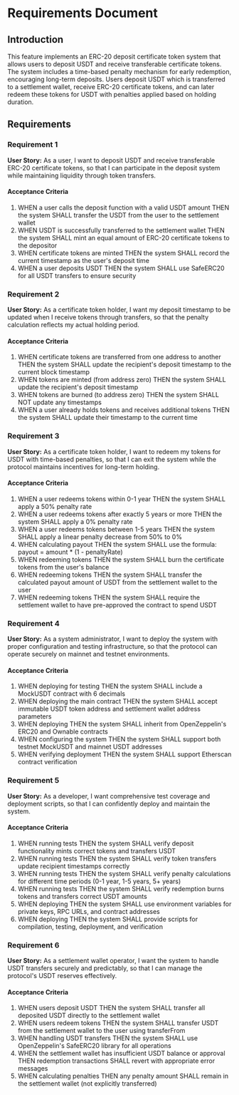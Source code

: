 # Requirements Document

## Introduction

This feature implements an ERC-20 deposit certificate token system that allows users to deposit USDT and receive transferable certificate tokens. The system includes a time-based penalty mechanism for early redemption, encouraging long-term deposits. Users deposit USDT which is transferred to a settlement wallet, receive ERC-20 certificate tokens, and can later redeem these tokens for USDT with penalties applied based on holding duration.

## Requirements

### Requirement 1

**User Story:** As a user, I want to deposit USDT and receive transferable ERC-20 certificate tokens, so that I can participate in the deposit system while maintaining liquidity through token transfers.

#### Acceptance Criteria

1. WHEN a user calls the deposit function with a valid USDT amount THEN the system SHALL transfer the USDT from the user to the settlement wallet
2. WHEN USDT is successfully transferred to the settlement wallet THEN the system SHALL mint an equal amount of ERC-20 certificate tokens to the depositor
3. WHEN certificate tokens are minted THEN the system SHALL record the current timestamp as the user's deposit time
4. WHEN a user deposits USDT THEN the system SHALL use SafeERC20 for all USDT transfers to ensure security

### Requirement 2

**User Story:** As a certificate token holder, I want my deposit timestamp to be updated when I receive tokens through transfers, so that the penalty calculation reflects my actual holding period.

#### Acceptance Criteria

1. WHEN certificate tokens are transferred from one address to another THEN the system SHALL update the recipient's deposit timestamp to the current block timestamp
2. WHEN tokens are minted (from address zero) THEN the system SHALL update the recipient's deposit timestamp
3. WHEN tokens are burned (to address zero) THEN the system SHALL NOT update any timestamps
4. WHEN a user already holds tokens and receives additional tokens THEN the system SHALL update their timestamp to the current time

### Requirement 3

**User Story:** As a certificate token holder, I want to redeem my tokens for USDT with time-based penalties, so that I can exit the system while the protocol maintains incentives for long-term holding.

#### Acceptance Criteria

1. WHEN a user redeems tokens within 0-1 year THEN the system SHALL apply a 50% penalty rate
2. WHEN a user redeems tokens after exactly 5 years or more THEN the system SHALL apply a 0% penalty rate
3. WHEN a user redeems tokens between 1-5 years THEN the system SHALL apply a linear penalty decrease from 50% to 0%
4. WHEN calculating payout THEN the system SHALL use the formula: payout = amount \* (1 - penaltyRate)
5. WHEN redeeming tokens THEN the system SHALL burn the certificate tokens from the user's balance
6. WHEN redeeming tokens THEN the system SHALL transfer the calculated payout amount of USDT from the settlement wallet to the user
7. WHEN redeeming tokens THEN the system SHALL require the settlement wallet to have pre-approved the contract to spend USDT

### Requirement 4

**User Story:** As a system administrator, I want to deploy the system with proper configuration and testing infrastructure, so that the protocol can operate securely on mainnet and testnet environments.

#### Acceptance Criteria

1. WHEN deploying for testing THEN the system SHALL include a MockUSDT contract with 6 decimals
2. WHEN deploying the main contract THEN the system SHALL accept immutable USDT token address and settlement wallet address parameters
3. WHEN deploying THEN the system SHALL inherit from OpenZeppelin's ERC20 and Ownable contracts
4. WHEN configuring the system THEN the system SHALL support both testnet MockUSDT and mainnet USDT addresses
5. WHEN verifying deployment THEN the system SHALL support Etherscan contract verification

### Requirement 5

**User Story:** As a developer, I want comprehensive test coverage and deployment scripts, so that I can confidently deploy and maintain the system.

#### Acceptance Criteria

1. WHEN running tests THEN the system SHALL verify deposit functionality mints correct tokens and transfers USDT
2. WHEN running tests THEN the system SHALL verify token transfers update recipient timestamps correctly
3. WHEN running tests THEN the system SHALL verify penalty calculations for different time periods (0-1 year, 1-5 years, 5+ years)
4. WHEN running tests THEN the system SHALL verify redemption burns tokens and transfers correct USDT amounts
5. WHEN deploying THEN the system SHALL use environment variables for private keys, RPC URLs, and contract addresses
6. WHEN deploying THEN the system SHALL provide scripts for compilation, testing, deployment, and verification

### Requirement 6

**User Story:** As a settlement wallet operator, I want the system to handle USDT transfers securely and predictably, so that I can manage the protocol's USDT reserves effectively.

#### Acceptance Criteria

1. WHEN users deposit USDT THEN the system SHALL transfer all deposited USDT directly to the settlement wallet
2. WHEN users redeem tokens THEN the system SHALL transfer USDT from the settlement wallet to the user using transferFrom
3. WHEN handling USDT transfers THEN the system SHALL use OpenZeppelin's SafeERC20 library for all operations
4. WHEN the settlement wallet has insufficient USDT balance or approval THEN redemption transactions SHALL revert with appropriate error messages
5. WHEN calculating penalties THEN any penalty amount SHALL remain in the settlement wallet (not explicitly transferred)
